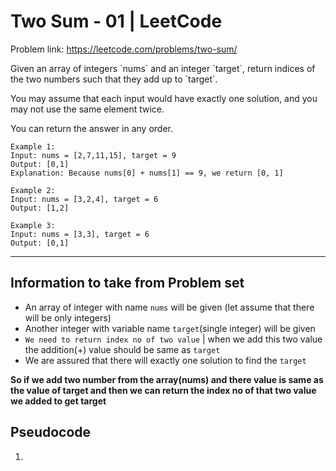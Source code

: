 # Two Sum - 01 | LeetCode

Problem link: <https://leetcode.com/problems/two-sum/>

<p>
Given an array of integers `nums` and an integer `target`, return indices of the two numbers such that they add up to `target`.

You may assume that each input would have exactly one solution, and you may not use the same element twice.

You can return the answer in any order.


````
Example 1:
Input: nums = [2,7,11,15], target = 9
Output: [0,1]
Explanation: Because nums[0] + nums[1] == 9, we return [0, 1]

Example 2:
Input: nums = [3,2,4], target = 6
Output: [1,2]

Example 3:
Input: nums = [3,3], target = 6
Output: [0,1]
````


</p>

<hr>

## Information to take from Problem set

-   An array of integer with name `nums` will be given (let assume that there will be only integers)
-   Another integer with variable name `target`(single integer) will be given
-   `We need to return index no of two value` | when we add this two value the addition(+) value should be same as `target`
-   We are assured that there will exactly one solution to find the `target`

**So if we add two number from the array(nums) and there value is same as the value of target and then we can return the index no of that two value we added to get target**

## Pseudocode

1.